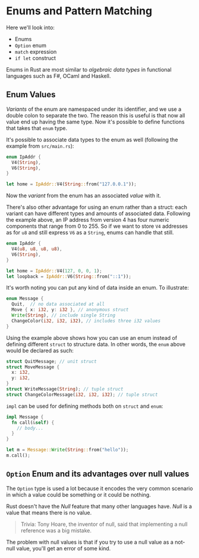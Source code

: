 # Enums and Pattern Matching

Here we'll look into:

- Enums
- `Option` enum
- `match` expression
- `if let` construct

Enums in Rust are most similar to *algebraic data types* in functional languages such as F#, OCaml and Haskell.

## Enum Values

*Variants* of the enum are namespaced under its identifier, and we use a double colon to 
separate the two. The reason this is useful is that now all value end up having the same type.
Now it's possible to define functions that takes that `enum` type.

It's possible to associate data types to the enum as well (following the example from `src/main.rs`):

```rust
enum IpAddr {
  V4(String),
  V6(String),
}

let home = IpAddr::V4(String::from("127.0.0.1"));
```

Now the *variant* from the enum has an associated *value* with it.

There's also other advantage for using an enum rather than a struct: each variant can have different types and amounts of associated data. Following the example above, an IP address from version 4 has four numeric components that range from 0 to 255. So if we want to store `V4` addresses as for `u8` and still express `V6` as a `String`, enums can handle that still.

```rust
enum IpAddr {
  V4(u8, u8, u8, u8),
  V6(String), 
}

let home = IpAddr::V4(127, 0, 0, 1);
let loopback = IpAddr::V6(String::from("::1"));
```

It's worth noting you can put any kind of data inside an enum. To illustrate:

```rust
enum Message {
  Quit,  // no data associated at all
  Move { x: i32, y: i32 }, // anonymous struct
  Write(String), // include single String
  ChangeColor(i32, i32, i32), // includes three i32 values
}
```

Using the example above shows how you can use an enum instead of defining different `struct` to structure data. In other words, the `enum` above would be declared as such:

```rust
struct QuitMessage; // unit struct
struct MoveMessage {
  x: i32,
  y: i32,
}
struct WriteMessage(String); // tuple struct
struct ChangeColorMessage(i32, i32, i32); // tuple struct
```

`impl` can be used for defining methods both on `struct` and `enum`:

```rust
impl Message {
  fn call(&self) {
    // body...
  }
}

let m = Message::Write(String::from("hello"));
m.call();
```

## `Option` Enum and its advantages over null values

The `Option` type is used a lot because it encodes the very common scenario in which a value could be something or it could be nothing.

Rust doesn't have the *Null* feature that many other languages have. *Null* is a value that means there is no value.

> Trivia: Tony Hoare, the inventor of null, said that implementing a null reference was a big mistake.

The problem with null values is that if you try to use a null value as a not-null value, you'll get an error of some kind.